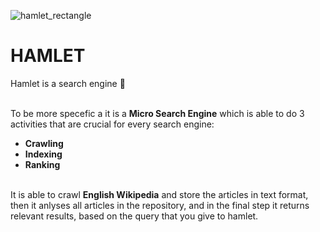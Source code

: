 ![hamlet_rectangle](https://user-images.githubusercontent.com/93945976/183778134-18b60488-dd77-4710-bebd-9911bb8ab46b.png)


# HAMLET
Hamlet is a search engine 🔎

<br>To be more specefic a it is a **Micro Search Engine** which is able to do 3 activities that are crucial for every search engine:
- **Crawling**
- **Indexing**
- **Ranking**

<br>It is able to crawl **English Wikipedia** and store the articles in text format, then it anlyses all articles in the repository,
and in the final step it returns relevant results, based on the query that you give to hamlet.
